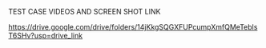 TEST CASE VIDEOS AND SCREEN SHOT LINK

https://drive.google.com/drive/folders/14jKkgSQGXFUPcumpXmfQMeTeblsT6SHv?usp=drive_link
